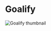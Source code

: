 # Goalify
![Goalify thumbnail](https://user-images.githubusercontent.com/86984626/221379956-16a63fbc-1189-4cb1-b9c5-c510f6834223.gif)
